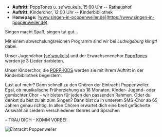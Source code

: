 - __Auftritt:__ PoppTones u. se'woukels, 15:00 Uhr -- Rathaushof
- __Auftritt:__ Kinderchor, 12:00 Uhr -- Kinderbibliothek
- __Homepage:__ [www.singen-in-poppenweiler.de](https://www.singen-in-poppenweiler.de)

Singen macht Spaß, singen tut gut…

Mit einem abwechslungsreichen Programm sind wir bei _Ludwigsburg klingt!_ dabei.

Unser Jugendchor [\[se'woukels\]](https://www.singen-in-poppenweiler.de/sewoukels/)
und der Erwachsenenchor [PoppTones](https://www.singen-in-poppenweiler.de/PoppTones/)
werden je 3 Lieder darbieten.

Unser Kinderchor, die [POPP-KIDS](https://www.singen-in-poppenweiler.de/Popp-Kids/)
werden sie mit ihrem Auftritt in der Kinderbibliothek begeistern.

<div class="row">
<div class="col-md">
Lust auf mehr? Dann schnell zu den Chören der Eintracht Poppenweiler. Egal, ob musikalische Früherziehung ab 18 Monaten,
Kinder- Jugend- oder gemischter Chor – wir bieten für jeden den passenden Rahmen. Oder du denkst du bist zu alt zum
Singen? Dann bist du in unserem SMS-Chor ab 65 Jahren genau richtig. In allen Chören erwartet dich eine breit gefächerte
Auswahl an Liedern verschiedener Genres und Sprachen

– TRAU DICH – KOMM VORBEI!
</div>
   <div class="col-md">
       <img src="{% link assets/img/teilnehmer/eintracht-poppenweiler.jpg %}" alt="Eintracht Poppenweiler" class="img-fluid">
</div>
</div>
